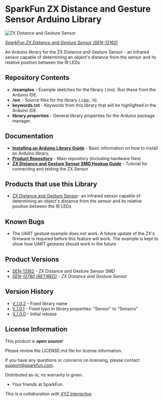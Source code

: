SparkFun ZX Distance and Gesture Sensor Arduino Library
=======================================================

![ZX Distance and Gesture Sensor](https://cdn.sparkfun.com//assets/parts/1/0/2/7/9/13162-01a.jpg)

[*SparkFun ZX Distance and Gesture Sensor (SEN-13162)*](https://www.sparkfun.com/products/13162)

An Arduino library for the ZX Distance and Gesture Sensor - an infrared sensor capable of determining an object's distance from the sensor and its relative position between the IR LEDs

Repository Contents
-------------------

* **/examples** - Example sketches for the library (.ino). Run these from the Arduino IDE.
* **/src** - Source files for the library (.cpp, .h).
* **keywords.txt** - Keywords from this library that will be highlighted in the Arduino IDE.
* **library.properties** - General library properties for the Arduino package manager.

Documentation
--------------

* **[Installing an Arduino Library Guide](https://learn.sparkfun.com/tutorials/installing-an-arduino-library)** - Basic information on how to install an Arduino library.
* **[Product Repository](https://github.com/sparkfun/ZX_Gesture_Sensor_SMD)** - Main repository (including hardware files)
* **[ZX Distance and Gesture Sensor SMD Hookup Guide](https://learn.sparkfun.com/tutorials/zx-distance-and-gesture-sensor-smd-hookup-guide)** - Tutorial for connecting and testing the ZX Sensor

Products that use this Library
---------------------------------

* [ZX Distance and Gesture Sensor](https://www.sparkfun.com/products/12780)- an infrared sensor capable of determining an object's distance from the sensor and its relative position between the IR LEDs

Known Bugs
----------

* The UART gesture example does not work. A future update of the ZX's firmware is required before this feature will work. The example is kept to show how UART gestures should work in the future.

Product Versions
----------------
* [SEN-13162](https://www.sparkfun.com/products/13162) - ZX Distance and Gesture Sensor
 SMD
* _[SEN-12780 (RETIRED)](https://www.sparkfun.com/products/retired/12780) - ZX Distance and Gesture Sensor_

Version History
---------------

* [V_1.0.2](https://github.com/sparkfun/SparkFun_ZX_Distance_and_Gesture_Sensor_Arduino_Library/tree/V_1.0.2) - Fixed library name
* [V_1.0.1](https://github.com/sparkfun/SparkFun_ZX_Distance_and_Gesture_Sensor_Arduino_Library/tree/V_1.0.1) - Fixed typo in library properties: "Sensor" to "Sensors"
* [V_1.0.0](https://github.com/sparkfun/SparkFun_ZX_Distance_and_Gesture_Sensor_Arduino_Library/tree/V_1.0.0) - Initial release

License Information
-------------------

This product is _**open source**_! 

Please review the LICENSE.md file for license information. 

If you have any questions or concerns on licensing, please contact support@sparkfun.com.

Distributed as-is; no warranty is given.

- Your friends at SparkFun.

_This is a collaboration with [XYZ Interactive](http://www.gesturesense.com/xyz)_
